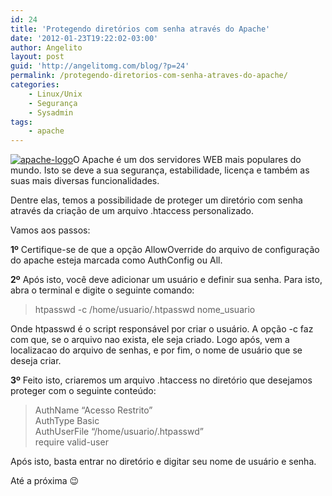 ```yaml
---
id: 24
title: 'Protegendo diretórios com senha através do Apache'
date: '2012-01-23T19:22:02-03:00'
author: Angelito
layout: post
guid: 'http://angelitomg.com/blog/?p=24'
permalink: /protegendo-diretorios-com-senha-atraves-do-apache/
categories:
    - Linux/Unix
    - Segurança
    - Sysadmin
tags:
    - apache
---
```


[![](http://angelitomg.com/blog/wp-content/uploads/2012/01/apache-logo.jpg "apache-logo")](http://angelitomg.com/blog/wp-content/uploads/2012/01/apache-logo.jpg)O Apache é um dos servidores WEB mais populares do mundo. Isto se deve a sua segurança, estabilidade, licença e também as suas mais diversas funcionalidades.

Dentre elas, temos a possibilidade de proteger um diretório com senha através da criação de um arquivo .htaccess personalizado.

Vamos aos passos:

**1º** Certifique-se de que a opção AllowOverride do arquivo de configuração do apache esteja marcada como AuthConfig ou All.

**2º** Após isto, você deve adicionar um usuário e definir sua senha. Para isto, abra o terminal e digite o seguinte comando:

> htpasswd -c /home/usuario/.htpasswd nome\_usuario

Onde htpasswd é o script responsável por criar o usuário. A opção -c faz com que, se o arquivo nao exista, ele seja criado. Logo após, vem a localizacao do arquivo de senhas, e por fim, o nome de usuário que se deseja criar.

**3º** Feito isto, criaremos um arquivo .htaccess no diretório que desejamos proteger com o seguinte conteúdo:

> AuthName “Acesso Restrito”  
> AuthType Basic  
> AuthUserFile “/home/usuario/.htpasswd”  
> require valid-user

Após isto, basta entrar no diretório e digitar seu nome de usuário e senha.

Até a próxima 😉